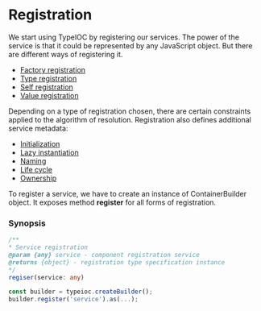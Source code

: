 # Registration

We start using TypeIOC by registering our services. The power of the service is that it could be represented by any JavaScript object. But there are different ways of registering it.

* [Factory registration](./factory.md)
* [Type registration](./type.md)
* [Self registration](./self.md)
* [Value registration](./value.md)

Depending on a type of registration chosen, there are certain constraints applied to the algorithm of resolution. Registration also defines additional service metadata:

* [Initialization](./metadata.md#initialization)
* [Lazy instantiation](./metadata.md#lazy-instantiation)
* [Naming](./metadata.md#naming)
* [Life cycle](../life-cycle/index.md)
* [Ownership](./metadata.md#ownership)

To register a service, we have to create an instance of ContainerBuilder object. It exposes method **register** for all forms of registration.

### Synopsis

```typescript
/**
* Service registration
@param {any} service - component registration service
@returns {object} - registration type specification instance
*/
regiser(service: any)
```

```typescript
const builder = typeioc.createBuilder();
builder.register('service').as(...);
```